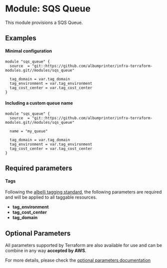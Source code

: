 # Module: SQS Queue

This module provisions a SQS Queue.

## Examples 

#### Minimal configuration
```
module "sqs_queue" {
  source  = "git::https://github.com/albumprinter/infra-terraform-modules.git//modules/sqs_queue"

  tag_domain = var.tag_domain
  tag_environment = var.tag_environment
  tag_cost_center = var.tag_cost_center
}
```

#### Including a custom queue name
```
module "sqs_queue" {
  source  = "git::https://github.com/albumprinter/infra-terraform-modules.git//modules/sqs_queue"

  name = "my_queue"

  tag_domain = var.tag_domain
  tag_environment = var.tag_environment
  tag_cost_center = var.tag_cost_center
}
```

## Required parameters

#### Tags
Following the [albelli tagging standard](https://wiki.albelli.net/wiki/Albelli_AWS_Tagging_standards), the following parameters are required and will be applied to all taggable resources.

* **tag_environment**
* **tag_cost_center**
* **tag_domain**

## Optional Parameters

All parameters supported by Terraform are also available for use and can be combine in any way **accepted by AWS**.

For more details, please check the [optional parameters documentation](docs/optional_parameters.md)